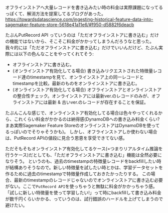 オフラインストアへ大量レコードを書き込みたい時の料金は実際課題になってるっぽくて、解消方法を提案してるブログがあった。
https://towardsdatascience.com/ingesting-historical-feature-data-into-sagemaker-feature-store-5618e41a11e6/#f950-d5882f6deacb

たぶんPutRecord API っていうのは「ただオフラインストアに書き込む」だけの機能ではないから、そこそこ料金がかかってしまうんだろうなと思った。
我々的には「ただオフラインストアに書き込む」だけでいいんだけど、たぶん実際には以下の色んなことをやってくれてそう:

- オフラインストアに書き込む。
- (オンラインストア有効化してる場合) 書き込みリクエストされた特徴量レコード達のtimestampを見て、オンラインストア上の同一レコードとtimestampを比較。最新のものをオンラインストアに書き込む。
- (オンラインストア有効化してる場合) オフラインストアとオンラインストアの整合性チェック。オンラインストアには最新ver.のレコードのみが、オフラインストアには最新 & 古いver.のレコードが存在することを保証。

たぶんこんな感じで、オンラインストア有効化してる場合は色々やってくれるから、これくらい料金がかかるのは納得感(DynamoDBへの書き込み料金くらい? まあ実際Sagemaker Feature StoreのオンラインストアはDynamoDBを使ってるっぽいのでそりゃそうかも)。
しかし、オフラインストアしか使わない場合は、PutRecord APIの値段に見合う恩恵を享受できてない感。

ただそもそもオンラインストア有効化してるケース(=つまりリアルタイム推論を行うケース)だとしても、「ただオフラインストアに書き込む」機能は全然必要になりそう。
というのも、過去のtimestampの特徴量レコードをbackfillしたい時が結構ありそうなので。新しい特徴量を試したい時とかは、学習データセットを作るために過去のtimestampで特徴量作成しておきたかったりする。
この場合、最新のtimestampのレコードじゃないのでオンラインストアに書き込む必要がない。ここで`PutRecord API`を使っちゃうと無駄に料金がかかっちゃう感。
「試しに新しい特徴量を使って学習したい!」って時にbackfillして書き込み料金が数千円くらいかかる、っていうのは、試行錯誤のハードルを上げてしまうので避けたい。
